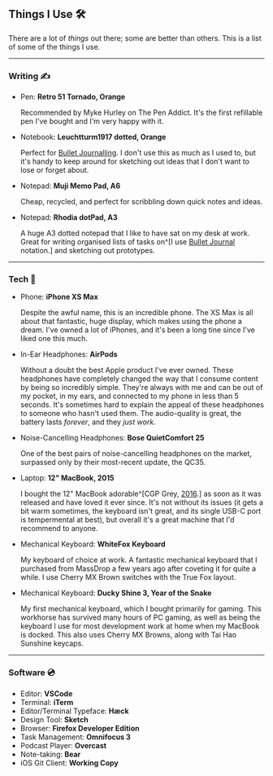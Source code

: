 ## Things I Use 🛠

There are a lot of _things_ out there; some are better than others. This is a list of some of the things I use.

---

### Writing ✍️

- Pen: **Retro 51 Tornado, Orange**

  Recommended by Myke Hurley on The Pen Addict. It's the first refillable pen I've bought and I'm very happy with it.

- Notebook: **Leuchtturm1917 dotted, Orange**

  Perfect for [Bullet Journalling](https://bulletjournal.com). I don't use this as much as I used to, but it's handy to keep around for sketching out ideas that I don't want to lose or forget about.

- Notepad: **Muji Memo Pad, A6**

  Cheap, recycled, and perfect for scribbling down quick notes and ideas.

- Notepad: **Rhodia dotPad, A3**

  A huge A3 dotted notepad that I like to have sat on my desk at work. Great for writing organised lists of tasks on^[I use [Bullet Journal](https://bulletjournal.com/pages/learn) notation.] and sketching out prototypes.


---

### Tech 💾

- Phone: **iPhone XS Max**

  Despite the awful name, this is an incredible phone. The XS Max is all about that fantastic, huge display, which makes using the phone a dream. I've owned a lot of iPhones, and it's been a long tine since I've liked one this much.

- In-Ear Headphones: **AirPods**

  Without a doubt the best Apple product I've ever owned. These headphones have completely changed the way that I consume content by being so incredibly simple. They're always with me and can be out of my pocket, in my ears, and connected to my phone in less than 5 seconds. It's sometimes hard to explain the appeal of these headphones to someone who hasn't used them. The audio-quality is great, the battery lasts _forever_, and they _just work_.

- Noise-Cancelling Headphones: **Bose QuietComfort 25**

  One of the best pairs of noise-cancelling headphones on the market, surpassed only by their most-recent update, the QC35.

- Laptop: **12" MacBook, 2015**

  I bought the 12" MacBook adorable^[CGP Grey, [2016](https://overcast.fm/+E7b4YzNfw/1:11:22).] as soon as it was released and have loved it ever since. It's not without its issues (it gets a bit warm sometimes, the keyboard isn't great, and its single USB-C port is tempermental at best), but overall it's a great machine that I'd recommend to anyone.

- Mechanical Keyboard: **WhiteFox Keyboard**

  My keyboard of choice at work. A fantastic mechanical keyboard that I purchased from MassDrop a few years ago after coveting it for quite a while. I use Cherry MX Brown switches with the True Fox layout.

- Mechanical Keyboard: **Ducky Shine 3, Year of the Snake**

  My first mechanical keyboard, which I bought primarily for gaming. This workhorse has survived many hours of PC gaming, as well as being the keyboard I use for most development work at home when my MacBook is docked. This also uses Cherry MX Browns, along with Tai Hao Sunshine keycaps.


---

### Software 💿

- Editor: **VSCode**
- Terminal: **iTerm**
- Editor/Terminal Typeface: **Hæck**
- Design Tool: **Sketch**
- Browser: **Firefox Developer Edition**
- Task Management: **Omnifocus 3**
- Podcast Player: **Overcast**
- Note-taking: **Bear**
- iOS Git Client: **Working Copy**
